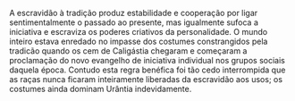 ﻿A escravidão à tradição produz estabilidade e cooperação por ligar sentimentalmente o passado ao presente, mas igualmente sufoca a iniciativa e escraviza os poderes criativos da personalidade. O mundo inteiro estava enredado no impasse dos costumes constrangidos pela tradicão quando os cem de Caligástia chegaram e começaram a proclamação do novo evangelho de iniciativa individual nos grupos sociais daquela época. Contudo esta regra benéfica foi tão cedo interrompida que as raças nunca ficaram inteiramente liberadas da escravidão aos usos; os costumes ainda dominam Urântia indevidamente.